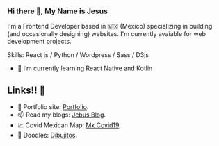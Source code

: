 ### Hi there 👋, My Name is Jesus 

I'm a Frontend Developer based in 🇲🇽 (Mexico) specializing in building (and occasionally designing) websites. I'm currently avaiable for web development projects.

Skills: React js / Python / Wordpress / Sass / D3js 

- 🚀 I’m currently learning React Native and Kotlin 

## Links!! 🤔
- 🎯 Portfolio site: [Portfolio](https://jebusdoodles.github.io/).
- 📫 Read my blogs: [Jebus Blog](https://jebusdoodles.wordpress.com/).
- 📈 Covid Mexican Map: [Mx Covid19](https://jebusdoodles.github.io/mx-covid19/).
- 🎨 Doodles: [Dibujitos](https://www.instagram.com/jebusdoodles/).